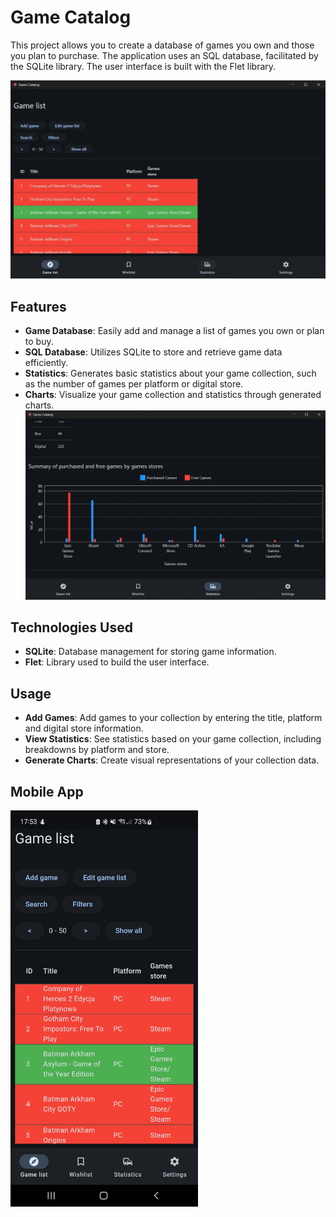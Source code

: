 # Game Catalog

This project allows you to create a database of games you own and those you plan to purchase. The application uses an SQL database, facilitated by the SQLite library. The user interface is built with the Flet library. 

![Alt Text](./images/screen2.jpg)

## Features

- **Game Database**: Easily add and manage a list of games you own or plan to buy.
- **SQL Database**: Utilizes SQLite to store and retrieve game data efficiently.
- **Statistics**: Generates basic statistics about your game collection, such as the number of games per platform or digital store.
- **Charts**: Visualize your game collection and statistics through generated charts.
![Alt Text](./images/screen1.png)

## Technologies Used

- **SQLite**: Database management for storing game information.
- **Flet**: Library used to build the user interface.

## Usage

- **Add Games**: Add games to your collection by entering the title, platform and digital store information.
- **View Statistics**: See statistics based on your game collection, including breakdowns by platform and store.
- **Generate Charts**: Create visual representations of your collection data.

## Mobile App

<img src="./images/screen_phone.jpg" alt="Alt Text" width="300"/>
